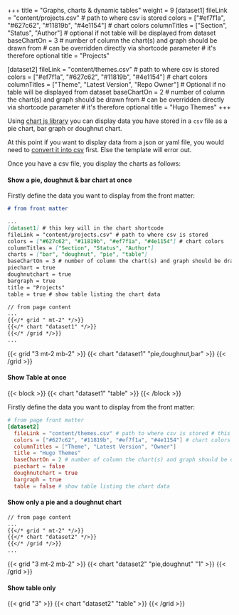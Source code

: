 +++
title = "Graphs, charts & dynamic tables"
weight = 9
[dataset1]
  fileLink = "content/projects.csv" # path to where csv is stored
  colors = ["#ef7f1a", "#627c62", "#11819b", "#4e1154"] # chart colors
  columnTitles = ["Section", "Status", "Author"] # optional if not table will be displayed from dataset
  baseChartOn = 3 # number of column the chart(s) and graph should be drawn from # can be overridden directly via shortcode parameter # it's therefore optional
  title = "Projects"

[dataset2]
  fileLink = "content/themes.csv" # path to where csv is stored
  colors = ["#ef7f1a", "#627c62", "#11819b", "#4e1154"] # chart colors
  columnTitles = ["Theme", "Latest Version", "Repo Owner"] # Optional if no table will be displayed from dataset
  baseChartOn = 2 # number of column the chart(s) and graph should be drawn from # can be overridden directly via shortcode parameter # it's therefore optional
  title = "Hugo Themes"
+++

Using [chart js library](https://www.chartjs.org/) you can display data you have stored in a `csv` file as a pie chart, bar graph or doughnut chart.

At this point if you want to display data from a json or yaml file, you would need to [convert it into csv](http://convertcsv.com/json-to-csv.htm) first. Else the template will error out.

Once you have a csv file, you display the charts as follows:

#### Show a pie, doughnut & bar chart at once

Firstly define the data you want to display from the front matter:

```markdown
# from front matter

...
[dataset1] # this key will in the chart shortcode
fileLink = "content/projects.csv" # path to where csv is stored
colors = ["#627c62", "#11819b", "#ef7f1a", "#4e1154"] # chart colors
columnTitles = ["Section", "Status", "Author"]
charts = ["bar", "doughnut", "pie", "table"]
baseChartOn = 3 # number of column the chart(s) and graph should be drawn from
piechart = true
doughnutchart = true
bargraph = true
title = "Projects"
table = true # show table listing the chart data

// from page content
...
{{</* grid " mt-2" */>}}
{{</* chart "dataset1" */>}}
{{</* /grid */>}}
...
```

{{< grid "3 mt-2 mb-2" >}}
{{< chart "dataset1" "pie,doughnut,bar" >}}
{{< /grid >}}

#### **Show Table at once**

{{< block >}}
{{< chart "dataset1" "table" >}}
{{< /block >}}

Firstly define the data you want to display from the front matter:

```toml
# from page front matter
[dataset2]
  fileLink = "content/themes.csv" # path to where csv is stored # this key will in the chart shortcode
  colors = ["#627c62", "#11819b", "#ef7f1a", "#4e1154"] # chart colors
  columnTitles = ["Theme", "Latest Version", "Owner"]
  title = "Hugo Themes"
  baseChartOn = 2 # number of column the chart(s) and graph should be drawn from
  piechart = false
  doughnutchart = true
  bargraph = true
  table = false # show table listing the chart data
```

#### Show only a pie and a doughnut chart

```markdown
// from page content
...
{{</* grid " mt-2" */>}}
{{</* chart "dataset2" */>}}
{{</* /grid */>}}
...
```

{{< grid "3 mt-2 mb-2" >}}
{{< chart "dataset2" "pie,doughnut" "1" >}}
{{< /grid >}}

#### Show table only

{{< grid "3" >}}
{{< chart "dataset2" "table" >}}
{{< /grid >}}

